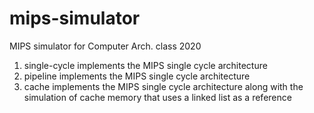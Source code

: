 # mips-simulator
MIPS simulator for Computer Arch. class 2020

1. single-cycle implements the MIPS single cycle architecture 
2. pipeline implements the MIPS single cycle architecture 
3. cache implements the MIPS single cycle architecture along with the simulation of cache memory that uses a linked list as a reference 
